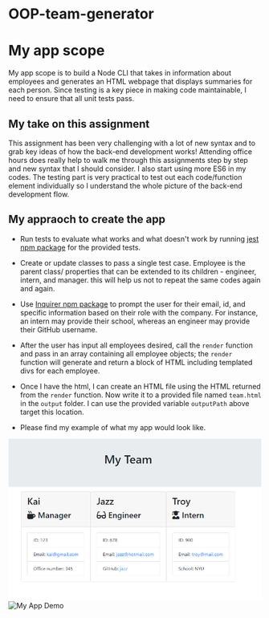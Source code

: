 # OOP-team-generator

# My app scope

My app scope is to build a Node CLI that takes in information about employees and generates an HTML webpage that displays summaries for each person. Since testing is a key piece in making code maintainable, I need to ensure that all unit tests pass.

## My take on this assignment

This assignment has been very challenging with a lot of new syntax and to grab key ideas of how the back-end development works! Attending office hours does really help to walk me through this assignments step by step and new syntax that I should consider. I also start using more ES6 in my codes. The testing part is very practical to test out each code/function element individually so I understand the whole picture of the back-end development flow. 

## My appraoch to create the app

* Run tests to evaluate what works and what doesn't work by running [jest npm package](https://jestjs.io/) for the provided tests.

* Create or update classes to pass a single test case. Employee is the parent class/ properties that can be extended to its children - engineer, intern, and manager. this will help us not to repeat the same codes again and again.

* Use [Inquirer npm package](https://github.com/SBoudrias/Inquirer.js/) to prompt the user for their email, id, and specific information based on their role with the company. For instance, an intern may provide their school, whereas an engineer may provide their GitHub username.

* After the user has input all employees desired, call the `render` function and pass in an array containing all employee objects; the `render` function will generate and return a block of HTML including templated divs for each employee.

* Once I have the html, I can create an HTML file using the HTML returned from the `render` function. Now write it to a provided file named `team.html` in the `output` folder. I can use the provided variable `outputPath` above target this location.

* Please find my example of what my app would look like.

![Employee Summary 1](./Assets/NK-team-demo.png)
![My App Demo](./Assets/oop-demo.gif)




